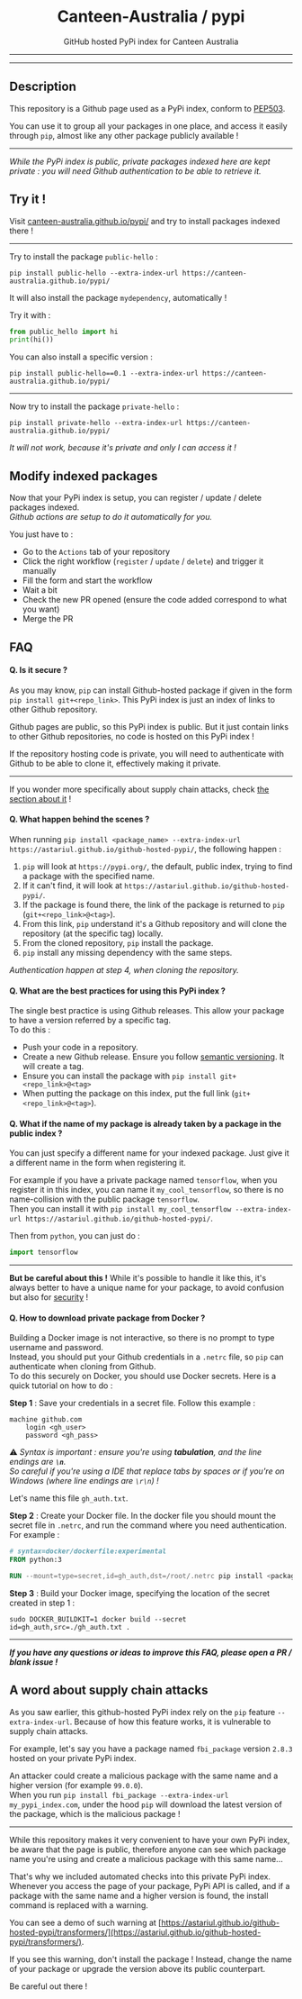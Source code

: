 <h1 align="center">Canteen-Australia / pypi</h1>

<p align="center">
GitHub hosted PyPi index for Canteen Australia
</p>

---

---
## Description

This repository is a Github page used as a PyPi index, conform to [PEP503](https://www.python.org/dev/peps/pep-0503/).

You can use it to group all your packages in one place, and access it easily through `pip`, almost like any other package publicly available !

---

_While the PyPi index is public, private packages indexed here are kept private : you will need Github authentication to be able to retrieve it._

## Try it !

Visit [canteen-australia.github.io/pypi/](https://canteen-australia.github.io/pypi/) and try to install packages indexed there !

---

Try to install the package `public-hello` :
```console
pip install public-hello --extra-index-url https://canteen-australia.github.io/pypi/
```

It will also install the package `mydependency`, automatically ! 

Try it with :

```python
from public_hello import hi
print(hi())
```

You can also install a specific version :

```console
pip install public-hello==0.1 --extra-index-url https://canteen-australia.github.io/pypi/
```

---

Now try to install the package `private-hello` :
```console
pip install private-hello --extra-index-url https://canteen-australia.github.io/pypi/
```

_It will not work, because it's private and only I can access it !_

## Modify indexed packages

Now that your PyPi index is setup, you can register / update / delete packages indexed.  
_Github actions are setup to do it automatically for you._

You just have to :
* Go to the `Actions` tab of your repository
* Click the right workflow (`register` / `update` / `delete`) and trigger it manually
* Fill the form and start the workflow
* Wait a bit
* Check the new PR opened (ensure the code added correspond to what you want)
* Merge the PR

## FAQ

#### Q. Is it secure ?

As you may know, `pip` can install Github-hosted package if given in the form `pip install git+<repo_link>`. This PyPi index is just an index of links to other Github repository.

Github pages are public, so this PyPi index is public. But it just contain links to other Github repositories, no code is hosted on this PyPi index !

If the repository hosting code is private, you will need to authenticate with Github to be able to clone it, effectively making it private.

---

If you wonder more specifically about supply chain attacks, check [the section about it](#a-word-about-supply-chain-attacks) !

#### Q. What happen behind the scenes ?

When running `pip install <package_name> --extra-index-url https://astariul.github.io/github-hosted-pypi/`, the following happen :

1. `pip` will look at `https://pypi.org/`, the default, public index, trying to find a package with the specified name.
2. If it can't find, it will look at `https://astariul.github.io/github-hosted-pypi/`.
3. If the package is found there, the link of the package is returned to `pip` (`git+<repo_link>@<tag>`).
4. From this link, `pip` understand it's a Github repository and will clone the repository (at the specific tag) locally.
5. From the cloned repository, `pip` install the package.
6. `pip` install any missing dependency with the same steps.

_Authentication happen at step 4, when cloning the repository._

#### Q. What are the best practices for using this PyPi index ?

The single best practice is using Github releases. This allow your package to have a version referred by a specific tag.  
To do this :

* Push your code in a repository.
* Create a new Github release. Ensure you follow [semantic versioning](https://semver.org/). It will create a tag.
* Ensure you can install the package with `pip install git+<repo_link>@<tag>`
* When putting the package on this index, put the full link (`git+<repo_link>@<tag>`).

#### Q. What if the name of my package is already taken by a package in the public index ?

You can just specify a different name for your indexed package. Just give it a different name in the form when registering it.

For example if you have a private package named `tensorflow`, when you register it in this index, you can name it `my_cool_tensorflow`, so there is no name-collision with the public package `tensorflow`.  
Then you can install it with `pip install my_cool_tensorflow --extra-index-url https://astariul.github.io/github-hosted-pypi/`.

Then from `python`, you can just do :
```python
import tensorflow
```

---

**But be careful about this !** While it's possible to handle it like this, it's always better to have a unique name for your package, to avoid confusion but also for [security](#a-word-about-supply-chain-attacks) !

#### Q. How to download private package from Docker ?

Building a Docker image is not interactive, so there is no prompt to type username and password.  
Instead, you should put your Github credentials in a `.netrc` file, so `pip` can authenticate when cloning from Github.  
To do this securely on Docker, you should use Docker secrets. Here is a quick tutorial on how to do :

**Step 1** : Save your credentials in a secret file. Follow this example :

```
machine github.com
	login <gh_user>
	password <gh_pass>
```

⚠️ _Syntax is important : ensure you're using **tabulation**, and the line endings are **`\n`**.  
So careful if you're using a IDE that replace tabs by spaces or if you're on Windows (where line endings are `\r\n`) !_

Let's name this file `gh_auth.txt`.

**Step 2** : Create your Docker file. In the docker file you should mount the secret file in `.netrc`, and run the command where you need authentication. For example :

```dockerfile
# syntax=docker/dockerfile:experimental
FROM python:3

RUN --mount=type=secret,id=gh_auth,dst=/root/.netrc pip install <package_name> --extra-index-url https://astariul.github.io/github-hosted-pypi/
```

**Step 3** : Build your Docker image, specifying the location of the secret created in step 1 :

`sudo DOCKER_BUILDKIT=1 docker build --secret id=gh_auth,src=./gh_auth.txt .`

---

**_If you have any questions or ideas to improve this FAQ, please open a PR / blank issue !_**

## A word about supply chain attacks

As you saw earlier, this github-hosted PyPi index rely on the `pip` feature `--extra-index-url`. Because of how this feature works, it is vulnerable to supply chain attacks.

For example, let's say you have a package named `fbi_package` version `2.8.3` hosted on your private PyPi index.

An attacker could create a malicious package with the same name and a higher version (for example `99.0.0`).  
When you run `pip install fbi_package --extra-index-url my_pypi_index.com`, under the hood `pip` will download the latest version of the package, which is the malicious package !

---

While this repository makes it very convenient to have your own PyPi index, be aware that the page is public, therefore anyone can see which package name you're using and create a malicious package with this same name...

That's why we included automated checks into this private PyPi index. Whenever you access the page of your package, PyPi API is called, and if a package with the same name and a higher version is found, the install command is replaced with a warning.

You can see a demo of such warning at [https://astariul.github.io/github-hosted-pypi/transformers/](https://astariul.github.io/github-hosted-pypi/transformers/).

If you see this warning, don't install the package ! Instead, change the name of your package or upgrade the version above its public counterpart.

Be careful out there !
